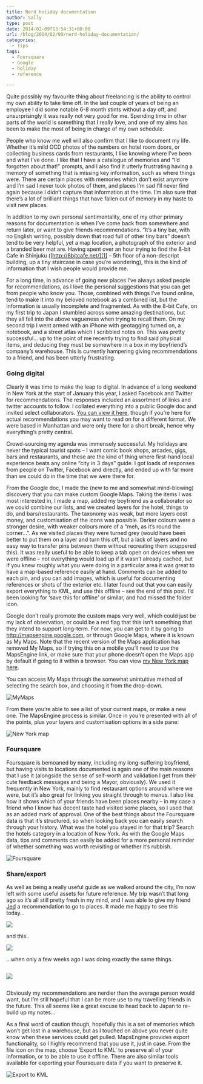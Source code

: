 ```yaml
---
title: Nerd holiday documentation
author: Sally
type: post
date: 2014-02-09T13:54:31+00:00
url: /blog/2014/02/09/nerd-holiday-documentation/
categories:
  - Tips
tags:
  - Foursquare
  - Google
  - holiday
  - reference

---
```

Quite possibly my favourite thing about freelancing is the ability to control my own ability to take time off. In the last couple of years of being an employee I did some notable 6-8 month stints without a day off, and unsurprisingly it was really not very good for me. Spending time in other parts of the world is something that I really love, and one of my aims has been to make the most of being in charge of my own schedule.

People who know me well will also confirm that I like to document my life. Whether it&#8217;s mild OCD photos of the numbers on hotel room doors, or collecting business cards from restaurants, I like knowing where I&#8217;ve been and what I&#8217;ve done. I like that I have a catalogue of memories and &#8220;I&#8217;d forgotten about that!&#8221; prompts, and I also find it utterly frustrating having a memory of something that is missing key information, such as where things were. There are certain places with memories which don’t exist anymore and I’m sad I never took photos of them, and places I’m sad I’ll never find again because I didn’t capture that information at the time. I’m also sure that there’s a lot of brilliant things that have fallen out of memory in my haste to visit new places.

In addition to my own personal sentimentality, one of my other primary reasons for documentation is when I&#8217;ve come back from somewhere and return later, or want to give friends recommendations. &#8220;It&#8217;s a tiny bar, with no English writing, possibly down that road full of other tiny bars&#8221; doesn&#8217;t tend to be very helpful, yet a map location, a photograph of the exterior and a branded beer mat are. Having spent over an hour trying to find the 8-bit Cafe in Shinjuku ([http://8bitcafe.net/][1] &#8211; 5th floor of a non-descript building, up a tiny staircase in case you’re wondering), this is the kind of information that I wish people would provide me.

For a long time, in advance of going new places I&#8217;ve always asked people for recommendations, as I love the personal suggestions that you can get from people who know you. Those, combined with things I&#8217;ve found online, tend to make it into my beloved notebook as a combined list, but the information is usually incomplete and fragmented. As with the 8-bit Cafe, on my first trip to Japan I stumbled across some amazing destinations, but they all fell into the above vagueness when trying to recall them. On my second trip I went armed with an iPhone with geotagging turned on, a notebook, and a street atlas which I scribbled notes on. This was pretty successful&#8230; up to the point of me recently trying to find said physical items, and deducing they must be somewhere in a box in my boyfriend&#8217;s company&#8217;s warehouse. This is currently hampering giving recommendations to a friend, and has been utterly frustrating.

### Going digital

Clearly it was time to make the leap to digital. In advance of a long weekend in New York at the start of January this year, I asked Facebook and Twitter for recommendations. The responses included an assortment of links and twitter accounts to follow. I collated everything into a public Google doc and invited select collaborators. <a title="New York recommendations 2013" href="https://docs.google.com/document/d/1y1ZOkAABwoXDwCMwUYT9VleeFRYllzbaOsGUoPPpuVA/edit?usp=sharing" target="_blank">You can view it here</a>, though if you’re here for actual recommendations you may want to read on for a different format. We were based in Manhattan and were only there for a short break, hence why everything’s pretty central.

Crowd-sourcing my agenda was immensely successful. My holidays are never the typical tourist spots &#8211; I want comic book shops, arcades, gigs, bars and restaurants, and these are the kind of thing where first-hand local experience beats any online “city in 3 days” guide. I got loads of responses from people on Twitter, Facebook and directly, and ended up with far more than we could do in the time that we were there for.

From the Google doc, I made the (new to me and somewhat mind-blowing) discovery that you can make custom Google Maps. Taking the items I was most interested in, I made a map, added my boyfriend as a collaborator so we could combine our lists, and we created layers for the hotel, things to do, and bars/restaurants. The taxonomy was weak, but more layers cost money, and customisation of the icons was possible. Darker colours were a stronger desire, with weaker colours more of a &#8220;meh, as it&#8217;s round the corner&#8230;&#8221;. As we visited places they were turned grey (would have been better to put them on a layer and turn this off, but a lack of layers and no easy way to transfer pins between them without recreating them scuppered this). It was really useful to be able to keep a tab open on devices when we were offline &#8211; not everything would load up if it wasn&#8217;t already cached, but if you knew roughly what you were doing in a particular area it was great to have a map-based reference easily at hand. Comments can be added to each pin, and you can add images, which is useful for documenting references or shots of the exterior etc. I later found out that you can easily export everything to KML, and use this offline &#8211; see the end of this post. I&#8217;d been looking for &#8216;save this for offline&#8217; or similar, and had missed the folder icon.

Google don’t really promote the custom maps very well, which could just be my lack of observation, or could be a red flag that this isn’t something that they intend to support long-term. For now, you can get to it by going to <http://mapsengine.google.com>, or through Google Maps, where it is known as My Maps. Note that the recent version of the Maps application has removed My Maps, so if trying this on a mobile you’ll need to use the MapsEngine link, or make sure that your phone doesn’t open the Maps app by default if going to it within a browser. You can view <a href="https://mapsengine.google.com/map/edit?mid=z-xEPIrW3fPg.kVC0XqklSNjo" target="_blank">my New York map here</a>. 

You can access My Maps through the somewhat unintuitive method of selecting the search box, and choosing it from the drop-down.

<p class="contentc">
  <img alt="MyMaps" src="http://recordssoundthesame.com/wp-content/uploads/2014/02/mymaps1.jpg" />
</p>

From there you&#8217;re able to see a list of your current maps, or make a new one. The MapsEngine process is similar. Once in you&#8217;re presented with all of the points, plus your layers and customisation options in a side pane:

<p class="contentc">
  <img alt="New York map" src="http://recordssoundthesame.com/wp-content/uploads/2014/02/mapdetail.jpg" />
</p>

### Foursquare

Foursquare is bemoaned by many, including my long-suffering boyfriend, but having visits to locations documented is again one of the main reasons that I use it (alongside the sense of self-worth and validation I get from their cute feedback messages and being a Mayor, obviously). We used it frequently in New York, mainly to find restaurant options around where we were, but it’s also great for linking you straight through to menus. I also like how it shows which of your friends have been places nearby &#8211; in my case a friend who I know has decent taste had visited some places, so I used that as an added mark of approval. One of the best things about the Foursquare data is that it’s structured, so when looking back you can easily search through your history. What was the hotel you stayed in for that trip? Search the hotels category in a location of New York. As with the Google Maps data, tips and comments can easily be added for a more personal reminder of whether something was worth revisiting or whether it’s rubbish.

<p class="contentc">
  <img alt="Foursquare" src="http://recordssoundthesame.com/wp-content/uploads/2014/02/foursquare.jpg" />
</p>

### Share/export

As well as being a really useful guide as we walked around the city, I’m now left with some useful assets for future reference. My trip wasn’t that long ago so it’s all still pretty fresh in my mind, and I was able to give my friend [Jed][2] a recommendation to go to places. It made me happy to see this today&#8230;

<p class="contentc">
  <img src="http://distilleryimage1.ak.instagram.com/0f10451c913111e38491123bf4c5451d_8.jpg" />
</p>

and this..

<p class="contentc">
  <img src="http://distilleryimage8.ak.instagram.com/1764a35c90f511e3871f0e14bae34954_8.jpg" />
</p>

&#8230;when only a few weeks ago I was doing exactly the same things.

<p class="contentc">
  <img alt="" src="http://distilleryimage2.ak.instagram.com/14766d127bf911e386140ae5d6e0400e_8.jpg" />
</p>

<p class="contentc">
  <img src="http://recordssoundthesame.com/wp-content/uploads/2014/02/turtles.jpg" />
</p>

<p class="contentc">
  <img alt="" src="https://scontent-a-lhr.xx.fbcdn.net/hphotos-prn1/t31/p180x540/1606266_10153717312475650_1419665712_o.jpg" />
</p>

Obviously my recommendations are nerdier than the average person would want, but I’m still hopeful that I can be more use to my travelling friends in the future. This all seems like a great excuse to head back to Japan to re-build up my notes&#8230;

As a final word of caution though, hopefully this is a set of memories which won’t get lost in a warehouse, but as I touched on above you never quite know when these services could get pulled. MapsEngine provides export functionality, so I highly recommend that you use it, just in case. From the file icon on the map, choose &#8216;Export to KML&#8217; to preserve all of your information, or to be able to use it offline. There are also similar tools available for exporting your Foursquare data if you want to preserve it.

<p class="contentc">
  <img alt="Export to KML" src="http://recordssoundthesame.com/wp-content/uploads/2014/02/export.jpg" />
</p>

 [1]: http://8bitcafe.net/index.html
 [2]: http://twitter.com/jedshepherd